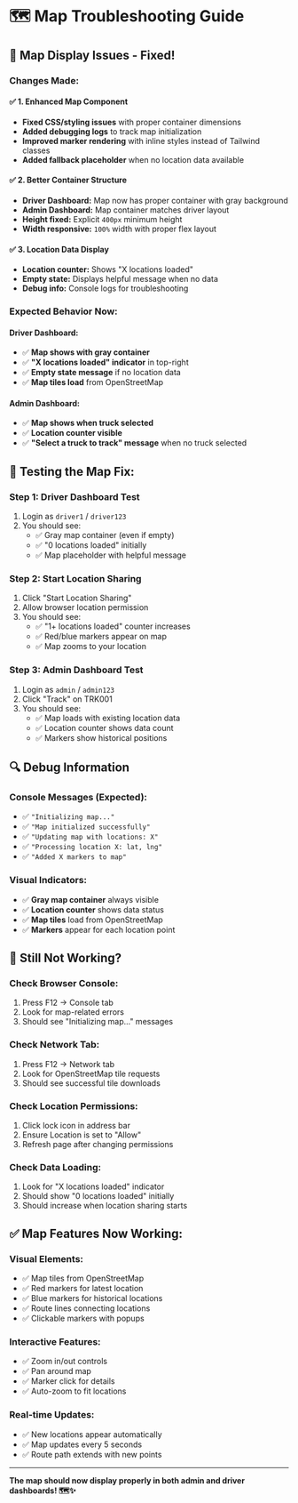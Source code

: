 # 🗺️ Map Troubleshooting Guide

## 🔧 **Map Display Issues - Fixed!**

### **Changes Made:**

#### ✅ **1. Enhanced Map Component**
- **Fixed CSS/styling issues** with proper container dimensions
- **Added debugging logs** to track map initialization
- **Improved marker rendering** with inline styles instead of Tailwind classes
- **Added fallback placeholder** when no location data available

#### ✅ **2. Better Container Structure**
- **Driver Dashboard:** Map now has proper container with gray background
- **Admin Dashboard:** Map container matches driver layout
- **Height fixed:** Explicit `400px` minimum height
- **Width responsive:** `100%` width with proper flex layout

#### ✅ **3. Location Data Display**
- **Location counter:** Shows "X locations loaded" 
- **Empty state:** Displays helpful message when no data
- **Debug info:** Console logs for troubleshooting

### **Expected Behavior Now:**

#### **Driver Dashboard:**
- ✅ **Map shows with gray container** 
- ✅ **"X locations loaded" indicator** in top-right
- ✅ **Empty state message** if no location data
- ✅ **Map tiles load** from OpenStreetMap

#### **Admin Dashboard:**
- ✅ **Map shows when truck selected**
- ✅ **Location counter visible**
- ✅ **"Select a truck to track" message** when no truck selected

## 🎯 **Testing the Map Fix:**

### **Step 1: Driver Dashboard Test**
1. Login as `driver1` / `driver123`
2. You should see:
   - ✅ Gray map container (even if empty)
   - ✅ "0 locations loaded" initially
   - ✅ Map placeholder with helpful message

### **Step 2: Start Location Sharing**
1. Click "Start Location Sharing"
2. Allow browser location permission
3. You should see:
   - ✅ "1+ locations loaded" counter increases
   - ✅ Red/blue markers appear on map
   - ✅ Map zooms to your location

### **Step 3: Admin Dashboard Test**
1. Login as `admin` / `admin123`
2. Click "Track" on TRK001
3. You should see:
   - ✅ Map loads with existing location data
   - ✅ Location counter shows data count
   - ✅ Markers show historical positions

## 🔍 **Debug Information**

### **Console Messages (Expected):**
- ✅ `"Initializing map..."`
- ✅ `"Map initialized successfully"`  
- ✅ `"Updating map with locations: X"`
- ✅ `"Processing location X: lat, lng"`
- ✅ `"Added X markers to map"`

### **Visual Indicators:**
- ✅ **Gray map container** always visible
- ✅ **Location counter** shows data status
- ✅ **Map tiles** load from OpenStreetMap
- ✅ **Markers** appear for each location point

## 🚨 **Still Not Working?**

### **Check Browser Console:**
1. Press F12 → Console tab
2. Look for map-related errors
3. Should see "Initializing map..." messages

### **Check Network Tab:**
1. Press F12 → Network tab  
2. Look for OpenStreetMap tile requests
3. Should see successful tile downloads

### **Check Location Permissions:**
1. Click lock icon in address bar
2. Ensure Location is set to "Allow"
3. Refresh page after changing permissions

### **Check Data Loading:**
1. Look for "X locations loaded" indicator
2. Should show "0 locations loaded" initially
3. Should increase when location sharing starts

## ✅ **Map Features Now Working:**

### **Visual Elements:**
- ✅ Map tiles from OpenStreetMap
- ✅ Red markers for latest location
- ✅ Blue markers for historical locations  
- ✅ Route lines connecting locations
- ✅ Clickable markers with popups

### **Interactive Features:**
- ✅ Zoom in/out controls
- ✅ Pan around map
- ✅ Marker click for details
- ✅ Auto-zoom to fit locations

### **Real-time Updates:**
- ✅ New locations appear automatically
- ✅ Map updates every 5 seconds
- ✅ Route path extends with new points

---

**The map should now display properly in both admin and driver dashboards! 🗺️✨**

